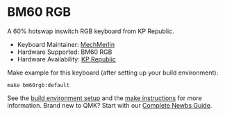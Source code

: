 # BM60 RGB

A 60% hotswap inswitch RGB keyboard from KP Republic.

* Keyboard Maintainer: [MechMerlin](https://github.com/mechmerlin)
* Hardware Supported: BM60 RGB
* Hardware Availability: [KP Republic](https://kprepublic.com/products/bm60-rgb-60-gh60-hot-swappable-pcb-programmed-qmk-firmware-type-c)

Make example for this keyboard (after setting up your build environment):

    make bm60rgb:default

See the [build environment setup](https://docs.qmk.fm/#/getting_started_build_tools) and the [make instructions](https://docs.qmk.fm/#/getting_started_make_guide) for more information. Brand new to QMK? Start with our [Complete Newbs Guide](https://docs.qmk.fm/#/newbs).
